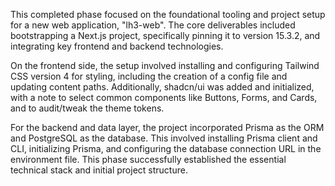 This completed phase focused on the foundational tooling and project setup for a new web application, "lh3-web". The core deliverables included bootstrapping a Next.js project, specifically pinning it to version 15.3.2, and integrating key frontend and backend technologies.

On the frontend side, the setup involved installing and configuring Tailwind CSS version 4 for styling, including the creation of a config file and updating content paths. Additionally, shadcn/ui was added and initialized, with a note to select common components like Buttons, Forms, and Cards, and to audit/tweak the theme tokens.

For the backend and data layer, the project incorporated Prisma as the ORM and PostgreSQL as the database. This involved installing Prisma client and CLI, initializing Prisma, and configuring the database connection URL in the environment file. This phase successfully established the essential technical stack and initial project structure.
